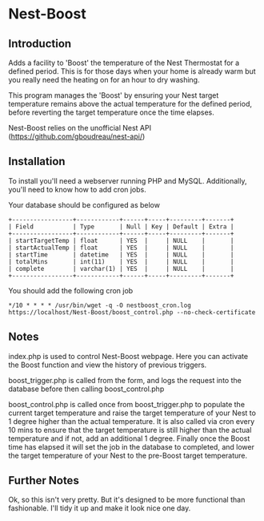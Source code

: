 Nest-Boost
==========

Introduction
-------------
Adds a facility to 'Boost' the temperature of the Nest Thermostat for a defined period.
This is for those days when your home is already warm but you really need the heating on for an hour to dry washing.

This program manages the 'Boost' by ensuring your Nest target temperature remains above the actual temperature for the defined period, before reverting the target temperature once the time elapses.

Nest-Boost relies on the unofficial Nest API (https://github.com/gboudreau/nest-api/)

Installation
-------------
To install you'll need a webserver running PHP and MySQL. Additionally, you'll need to know how to add cron jobs.

Your database should be configured as below
```
+-----------------+------------+------+-----+---------+-------+
| Field           | Type       | Null | Key | Default | Extra |
+-----------------+------------+------+-----+---------+-------+
| startTargetTemp | float      | YES  |     | NULL    |       |
| startActualTemp | float      | YES  |     | NULL    |       |
| startTime       | datetime   | YES  |     | NULL    |       |
| totalMins       | int(11)    | YES  |     | NULL    |       |
| complete        | varchar(1) | YES  |     | NULL    |       |
+-----------------+------------+------+-----+---------+-------+
```
You should add the following cron job
```
*/10 * * * * /usr/bin/wget -q -O nestboost_cron.log https://localhost/Nest-Boost/boost_control.php --no-check-certificate
```

Notes
-----
index.php is used to control Nest-Boost webpage. Here you can activate the Boost function and view the history of previous triggers.

boost_trigger.php is called from the form, and logs the request into the database before then calling boost_control.php

boost_control.php is called once from boost_trigger.php to populate the current target temperature and raise the target temperature of your Nest to 1 degree higher than the actual temperature.
It is also called via cron every 10 mins to ensure that the target temperature is still higher than the actual temperature and if not, add an additional 1 degree.
Finally once the Boost time has elapsed it will set the job in the database to completed, and lower the target temperature of your Nest to the pre-Boost target temperature.

Further Notes
-------------
Ok, so this isn't very pretty. But it's designed to be more functional than fashionable.
I'll tidy it up and make it look nice one day.
